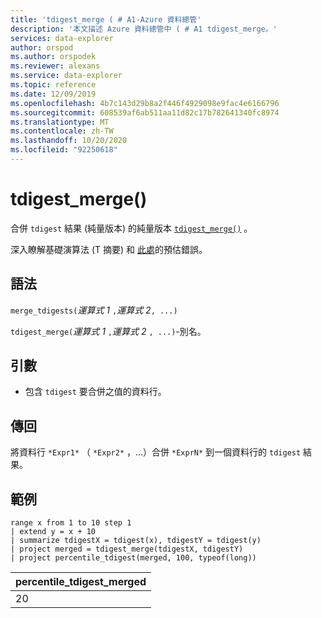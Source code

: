 ```yaml
---
title: 'tdigest_merge ( # A1-Azure 資料總管'
description: '本文描述 Azure 資料總管中 ( # A1 tdigest_merge。'
services: data-explorer
author: orspod
ms.author: orspodek
ms.reviewer: alexans
ms.service: data-explorer
ms.topic: reference
ms.date: 12/09/2019
ms.openlocfilehash: 4b7c143d29b8a2f446f4929098e9fac4e6166796
ms.sourcegitcommit: 608539af6ab511aa11d82c17b782641340fc8974
ms.translationtype: MT
ms.contentlocale: zh-TW
ms.lasthandoff: 10/20/2020
ms.locfileid: "92250618"
---
```

# <a name="tdigest_merge"></a>tdigest_merge()

合併 `tdigest` 結果 (純量版本) 的純量版本 [`tdigest_merge()`](tdigest-merge-aggfunction.md) 。

深入瞭解基礎演算法 (T 摘要) 和 [此處](percentiles-aggfunction.md#estimation-error-in-percentiles)的預估錯誤。

## <a name="syntax"></a>語法

`merge_tdigests(`*運算式 1* `,`*運算式 2*`, ...)`

`tdigest_merge(`*運算式 1* `,`*運算式 2* `, ...)`-別名。

## <a name="arguments"></a>引數

* 包含 `tdigest` 要合併之值的資料行。

## <a name="returns"></a>傳回

將資料行 `*Expr1*` （ `*Expr2*` ，...）合併 `*ExprN*` 到一個資料行的 `tdigest` 結果。

## <a name="examples"></a>範例

<!-- csl: https://help.kusto.windows.net:443/Samples -->
```kusto
range x from 1 to 10 step 1 
| extend y = x + 10
| summarize tdigestX = tdigest(x), tdigestY = tdigest(y)
| project merged = tdigest_merge(tdigestX, tdigestY)
| project percentile_tdigest(merged, 100, typeof(long))
```

|percentile_tdigest_merged|
|---|
|20|
